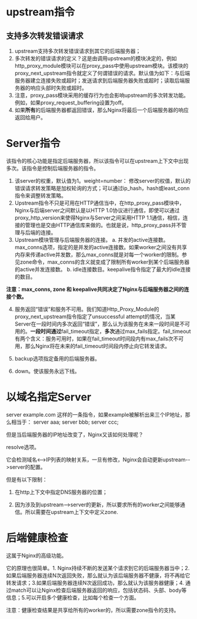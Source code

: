 # upstream指令

## 支持多次转发错误请求

1. upstream支持多次转发错误请求到其它的后端服务器；
2. 多次转发的错误请求的定义？这是由调用upstream的模块决定的，例如http\_proxy\_module模块可以在proxy\_pass中使用upstream模块。该模块的proxy\_next\_upstream指令就定义了何谓错误的请求。默认值为如下：与后端服务器建立连接失败或超时；发送请求到后端服务器失败或超时；读取后端服务器的响应头部时失败或超时。
3. 注意，proxy\_pass模块采用的缓存行为也会影响upstream的多次转发功能。例如，如果proxy\_request\_buffering设置为off。
4. 如果**所有**的后端服务器都返回错误，那么Nginx将最后一个后端服务器的响应返回给用户。

# Server指令

该指令的核心功能是指定后端服务器，所以该指令可以在upstream上下文中出现多次。该指令是控制后端服务器的指令。

1. 该server的权重，默认值为1。weight=number： 修改server的权值，默认的错误请求转发策略是加权轮询的方式；可以通过ip\_hash，hash或least\_conn指令来调整转发策略。
2. Upstream指令不只是可用在HTTP通信当中，在http\_proxy\_pass模块中，Nginx与后端server之间默认是以HTTP 1.0协议进行通信，即使可以通过proxy\_http\_version来使得Nginx与Server之间采用HTTP 1.1通信，相信，连接的管理也是交由HTTP通信库来做的。也就是说，http\_proxy\_pass并不管理与后端的连接。
3. Upstream模块管理与后端服务器的连接。
  a. 并发的active连接数。max\_conns选项，指定的是并发的active连接数。如果worker之间没有共享内存来传递active并发数，那么max\_conns就是对每一个worker的限制。参见zone命令，max\_conns的含义就变成了限制所有worker到某个后端服务器的active并发连接数。
  b. idle连接数目。keepalive指令指定了最大的idle连接的数目。

  **注意：max\_conns, zone 和 keepalive共同决定了Nginx与后端服务器之间的连接个数。**

4. 服务返回“错误”和服务不可用。我们知道Http\_Proxy\_Module的proxy\_next\_upstream指令指定了unsuccessful attempt的情况，当某Server在一段时间内多次返回“错误”，那么认为该服务在未来一段时间是不可用的。**一段时间通过**fail\_timeout指定，**多次**通过max\_fails指定。fail\_timeout有两个含义：服务可用时，如果在fail\_timeout时间段内有max\_fails次不可用，那么Nginx将在未来的fail\_timeout时间段内停止向它转发请求。

5. backup选项指定备用的后端服务器。

6. down。使该服务永远下线。


# 以域名指定Server

server example.com 
这样的一条指令，如果example被解析出来三个IP地址，那么相当于：
server aaa;
server bbb;
server ccc;

但是当后端服务器的IP地址改变了，Nginx又该如何处理呢？

resolve选项。

它会检测域名&lt;--&gt;IP列表的映射关系，一旦有修改，Nginx会自动更新upstream--&gt;server的配置。

但是有以下限制：

1. 在http上下文中指定DNS服务器的位置；

2. 因为涉及到upstream--&gt;server的更新，所以要求所有的worker之间能够通信。所以需要在upstream上下文中定义zone.


# 后端健康检查

这属于Nginx的高级功能。

它的原理也很简单。1. Nginx持续不断的发送某个请求到它的后端服务器当中；2. 如果后端服务器连续N次返回失败，那么就认为该后端服务器不健康，将不再给它转发请求；3.如果后端服务器连续N次返回成功，那么就认为该服务器健康；4. 通过match可以让Nginx检查后端服务器返回的响应，包括状态码、头部、body等信息；5.可以开启多个健康检查，比如每个检查一个方面。

注意：健康检查结果是共享给所有的worker的，所以需要zone指令的支持。

